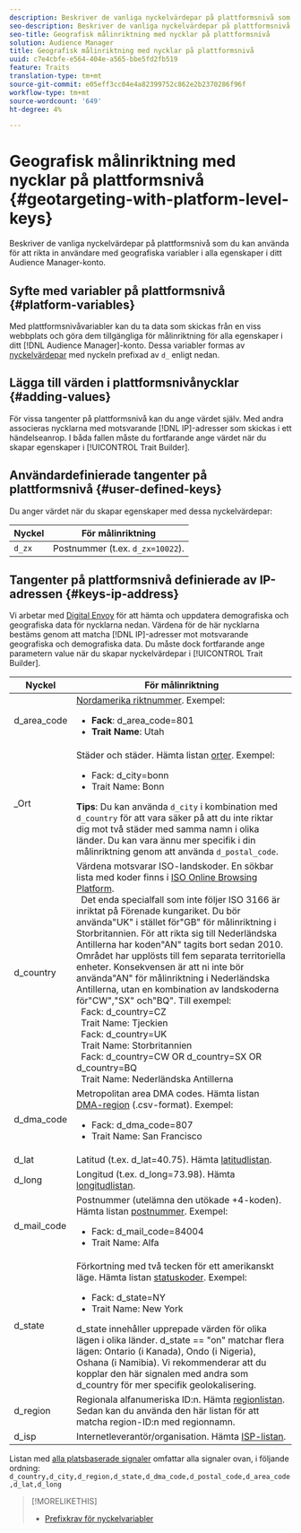 ```yaml
---
description: Beskriver de vanliga nyckelvärdepar på plattformsnivå som du kan använda för att rikta in användare med geografiska variabler i alla egenskaper i ditt Audience Manager-konto.
seo-description: Beskriver de vanliga nyckelvärdepar på plattformsnivå som du kan använda för att rikta in användare med geografiska variabler i alla egenskaper i ditt Audience Manager-konto.
seo-title: Geografisk målinriktning med nycklar på plattformsnivå
solution: Audience Manager
title: Geografisk målinriktning med nycklar på plattformsnivå
uuid: c7e4cbfe-e564-404e-a565-bbe5fd2fb519
feature: Traits
translation-type: tm+mt
source-git-commit: e05eff3cc04e4a82399752c862e2b2370286f96f
workflow-type: tm+mt
source-wordcount: '649'
ht-degree: 4%

---
```



# Geografisk målinriktning med nycklar på plattformsnivå {#geotargeting-with-platform-level-keys}

Beskriver de vanliga nyckelvärdepar på plattformsnivå som du kan använda för att rikta in användare med geografiska variabler i alla egenskaper i ditt Audience Manager-konto.

<!-- c_tb_platform_vars.xml -->

## Syfte med variabler på plattformsnivå {#platform-variables}

Med plattformsnivåvariabler kan du ta data som skickas från en viss webbplats och göra dem tillgängliga för målinriktning för alla egenskaper i ditt [!DNL Audience Manager]-konto. Dessa variabler formas av [nyckelvärdepar](../../reference/key-value-pairs-explained.md) med nyckeln prefixad av `d_` enligt nedan.

## Lägga till värden i plattformsnivånycklar {#adding-values}

För vissa tangenter på plattformsnivå kan du ange värdet själv. Med andra associeras nycklarna med motsvarande [!DNL IP]-adresser som skickas i ett händelseanrop. I båda fallen måste du fortfarande ange värdet när du skapar egenskaper i [!UICONTROL Trait Builder].

## Användardefinierade tangenter på plattformsnivå {#user-defined-keys}

Du anger värdet när du skapar egenskaper med dessa nyckelvärdepar:

| Nyckel | För målinriktning |
|---|---|
| `d_zx` | Postnummer (t.ex. `d_zx=10022`). |

## Tangenter på plattformsnivå definierade av IP-adressen {#keys-ip-address}

Vi arbetar med [Digital Envoy](https://www.digitalenvoy.com/) för att hämta och uppdatera demografiska och geografiska data för nycklarna nedan. Värdena för de här nycklarna bestäms genom att matcha [!DNL IP]-adresser mot motsvarande geografiska och demografiska data. Du måste dock fortfarande ange parametern value när du skapar nyckelvärdepar i [!UICONTROL Trait Builder].

| Nyckel | För målinriktning |
|--- |--- |
| d_area_code | [Nordamerika riktnummer](https://en.wikipedia.org/wiki/List_of_North_American_Numbering_Plan_area_codes).  Exempel: <ul><li>**Fack**: d_area_code=801</li><li>**Trait Name**: Utah</li></ul> |
| _Ort | Städer och städer. Hämta listan [orter](assets/d_city.txt).  Exempel: <ul><li>Fack:  d_city=bonn</li><li>Trait Name: Bonn</li></ul> **Tips**: Du kan använda  `d_city` i kombination med  `d_country` för att vara säker på att du inte riktar dig mot två städer med samma namn i olika länder. Du kan vara ännu mer specifik i din målinriktning genom att använda `d_postal_code`. |
| d_country | Värdena motsvarar ISO-landskoder. En sökbar lista med koder finns i [ISO Online Browsing Platform](https://www.iso.org/obp/ui/#home). <br>  Det enda specialfall som inte följer ISO 3166 är inriktat på Förenade kungariket. Du bör använda&quot;UK&quot; i stället för&quot;GB&quot; för målinriktning i Storbritannien.  För att rikta sig till Nederländska Antillerna har koden&quot;AN&quot; tagits bort sedan 2010. Området har upplösts till fem separata territoriella enheter. Konsekvensen är att ni inte bör använda&quot;AN&quot; för målinriktning i Nederländska Antillerna, utan en kombination av landskoderna för&quot;CW&quot;,&quot;SX&quot; och&quot;BQ&quot;.  Till exempel:  <br>  Fack:  d_country=CZ <br>  Trait Name: Tjeckien <br>  Fack:  d_country=UK <br>  Trait Name: Storbritannien <br>  Fack:  d_country=CW OR d_country=SX OR d_country=BQ <br>  Trait Name: Nederländska Antillerna |
| d_dma_code | Metropolitan area DMA codes. Hämta listan [DMA-region](assets/DMAregions.csv) (.csv-format).  Exempel: <ul><li>Fack:  d_dma_code=807</li><li>Trait Name: San Francisco</li></ul> |
| d_lat | Latitud (t.ex. d_lat=40.75). Hämta [latitudlistan](assets/d_lat.txt). |
| d_long | Longitud (t.ex. d_long=73.98). Hämta [longitudlistan](assets/d_long.txt). |
| d_mail_code | Postnummer (utelämna den utökade +4-koden). Hämta listan [postnummer](assets/d_postal_code.txt).  Exempel: <ul><li>Fack:  d_mail_code=84004 </li><li>Trait Name: Alfa</li></ul> |
| d_state | Förkortning med två tecken för ett amerikanskt läge. Hämta listan [statuskoder](assets/d_state.txt).  Exempel: <ul><li>Fack:  d_state=NY </li><li>Trait Name: New York</li></ul>d_state innehåller upprepade värden för olika lägen i olika länder. d_state == &quot;on&quot; matchar flera lägen: Ontario (i Kanada), Ondo (i Nigeria), Oshana (i Namibia). Vi rekommenderar att du kopplar den här signalen med andra som d_country för mer specifik geolokalisering. |
| d_region | Regionala alfanumeriska ID:n. Hämta [regionlistan](assets/Country_RegionCodes_City.csv).  Sedan kan du använda den här listan för att matcha region-ID:n med regionnamn. |
| d_isp | Internetleverantör/organisation. Hämta [ISP-listan](assets/d_isp.txt). |

Listan med [alla platsbaserade signaler](assets/all.txt) omfattar alla signaler ovan, i följande ordning: `d_country,d_city,d_region,d_state,d_dma_code,d_postal_code,d_area_code,d_lat,d_long`

>[!MORELIKETHIS]
>
>* [Prefixkrav för nyckelvariabler](../../features/traits/trait-variable-prefixes.md)

